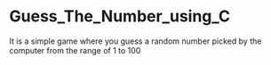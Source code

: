 # Guess_The_Number_using_C

It is a simple game where you guess a random number picked by the computer from the range of 1 to 100
